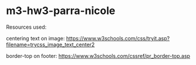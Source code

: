 # m3-hw3-parra-nicole
Resources used: 

centering text on image:
https://www.w3schools.com/css/tryit.asp?filename=trycss_image_text_center2

border-top on footer:
https://www.w3schools.com/cssref/pr_border-top.asp